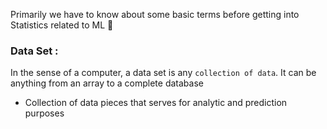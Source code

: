 Primarily we have to know about some basic terms before getting into Statistics related to ML 🎇  

### **Data Set** : 
In the sense of a computer, a data set is any `collection of data`. It can be anything from an array to a complete database
- Collection of data pieces that serves for analytic and prediction purposes 
